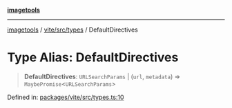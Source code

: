 [**imagetools**](../../../../README.md)

***

[imagetools](../../../../modules.md) / [vite/src/types](../README.md) / DefaultDirectives

# Type Alias: DefaultDirectives

> **DefaultDirectives**: `URLSearchParams` \| (`url`, `metadata`) => `MaybePromise`\<`URLSearchParams`\>

Defined in: [packages/vite/src/types.ts:10](https://github.com/JonasKruckenberg/imagetools/blob/87fff79acddac50a50f7aee7c6a68a0623fbc68f/packages/vite/src/types.ts#L10)
